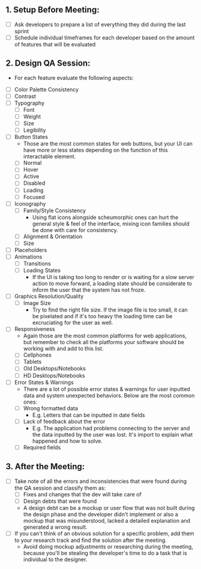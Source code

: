 ## 1. Setup Before Meeting:
* [ ] Ask developers to prepare a list of everything they did during the last sprint
* [ ] Schedule individual timeframes for each developer based on the amount of features that will be evaluated

## 2. Design QA Session:
* For each feature evaluate the following aspects:
* [ ] Color Palette Consistency
* [ ] Contrast
* [ ] Typography
    * [ ] Font
    * [ ] Weight
    * [ ] Size
    * [ ] Legibility
* [ ] Button States
    * Those are the most common states for web buttons, but your UI can have more or less states depending on the function of this interactable element.
    * [ ] Normal
    * [ ] Hover
    * [ ] Active
    * [ ] Disabled
    * [ ] Loading
    * [ ] Focused 
* [ ] Iconography
    * [ ] Family/Style Consistency
         * Using flat icons alongside scheumorphic ones can hurt the general style & feel of the interface, mixing icon families should be done with care for consistency.
    * [ ] Alignment & Orientation
    * [ ] Size
* [ ] Placeholders
* [ ] Animations
    * [ ] Transitions
    * [ ] Loading States
         * If the UI is taking too long to render or is waiting for a slow server action to move forward, a loading state should be considerate to inform the user that the system has not froze.
* [ ] Graphics Resolution/Quality
    * [ ] Image Size
        * Try to find the right file size. If the image file is too small, it can be pixelated and if it's too heavy the loading time can be excruciating for the user as well.
* [ ] Responsiveness
    * Again those are the most common platforms for web applications, but remember to check all the platforms your software should be working with and add to this list.
    * [ ] Cellphones
    * [ ] Tablets
    * [ ] Old Desktops/Notebooks
    * [ ] HD Desktops/Notebooks
* [ ] Error States & Warnings
	* There are a lot of possible error states & warnings for user inputted data and system unexpected behaviors. Below are the most common ones:
	* [ ] Wrong formatted data
		* E.g. Letters that can be inputted in date fields
  	* [ ] Lack of feedback about the error
		* E.g. The application had problems connecting to the server and the data inputted by the user was lost. It's import to explain what happened and how to solve.
	* [ ] Required fields

## 3. After the Meeting:
* [ ] Take note of all the errors and inconsistencies that were found during the QA session and classify them as:
    * [ ] Fixes and changes that the dev will take care of
    * [ ] Design debts that were found
    * A design debt can be a mockup or user flow that was not built during the design phase and the developer didn't implement or also a mockup that was misunderstood, lacked a detailed explanation and generated a wrong result.
* [ ] If you can't think of an obvious solution for a specific problem, add them to your research track and find the solution after the meeting.
  * Avoid doing mockup adjustments or researching during the meeting, because you'll be stealing the developer's time to do a task that is individual to the designer.